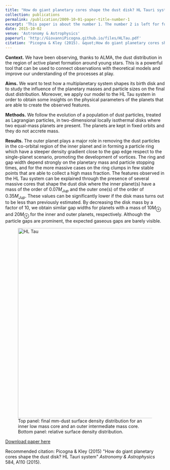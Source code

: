 ```yaml
---
title: "How do giant planetary cores shape the dust disk? HL Tauri system"
collection: publications
permalink: /publication/2009-10-01-paper-title-number-1
excerpt: 'This paper is about the number 1. The number 2 is left for future work.'
date: 2015-10-02
venue: 'Astronomy & Astrophysics'
paperurl: 'http://GiovanniPicogna.github.io/files/HLTau.pdf'
citation: 'Picogna & Kley (2015). &quot;How do giant planetary cores shape the dust disk? HL Tauri system.&quot; <i>Astronomy & Astrophysics</i>. 584, A110.'
---
```

**Context.** We have been observing, thanks to ALMA, the dust distribution in the region of active planet formation around young
stars. This is a powerful tool that can be used to connect observations with theoretical models and improve our understanding of the
processes at play.

**Aims.** We want to test how a multiplanetary system shapes its birth disk and to study the influence of the planetary masses and particle
sizes on the final dust distribution. Moreover, we apply our model to the HL Tau system in order to obtain some insights on the
physical parameters of the planets that are able to create the observed features.

**Methods.** We follow the evolution of a population of dust particles, treated as Lagrangian particles, in two-dimensional locally
isothermal disks where two equal-mass planets are present. The planets are kept in fixed orbits and they do not accrete mass.

**Results.** The outer planet plays a major role in removing the dust particles in the co-orbital region of the inner planet and in forming
a particle ring which have a steeper density gradient close to the gap edge respect to the single-planet scenario, promoting the
development of vortices. The ring and gap width depend strongly on the planetary mass and particle stopping times, and for the more
massive cases on the ring clumps in few stable points that are able to collect a high mass fraction. The features observed in the HL Tau
system can be explained through the presence of several massive cores that shape the dust disk where the inner planet(s) have a mass
of the order of $0.07 M_{Jup}$ and the outer one(s) of the order of $0.35 M_{Jup}$. These values can be significantly lower if the disk mass turns
out to be less than previously estimated. By decreasing the disk mass by a factor of $10$, we obtain similar gap widths for planets with a
mass of $10 M_\oplus$ and $20 M_\oplus$ for the inner and outer planets, respectively. Although the particle gaps are prominent, the expected gaseous
gaps are barely visible.

<figure>
  <img src="http://GiovanniPicogna.github.io/images/PicognaKley2015.png" alt="HL Tau" width="600"/>
  <figcaption>Top panel: final mm-dust surface density distribution for an inner low mass core and an outer intermediate mass core. Bottom panel: relative surface density distribution.</figcaption>
</figure>

[Download paper here](http://GiovanniPicogna.github.io/files/HLTau.pdf)

Recommended citation: Picogna & Kley (2015) "How do giant planetary cores shape the dust disk? HL Tauri system" <i>Astronomy & Astrophysics</i> 584, A110 (2015).